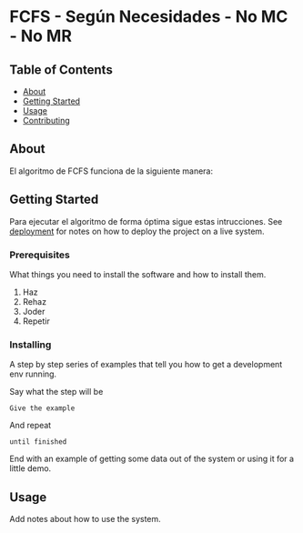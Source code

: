 # FCFS - Según Necesidades - No MC - No MR

## Table of Contents

- [About](#about)
- [Getting Started](#getting_started)
- [Usage](#usage)
- [Contributing](../CONTRIBUTING.md)

## About <a name = "about"></a>

El algoritmo de FCFS funciona de la siguiente manera:

## Getting Started <a name = "getting_started"></a>

Para ejecutar el algoritmo de forma óptima sigue estas intrucciones. See [deployment](#deployment) for notes on how to deploy the project on a live system.

### Prerequisites

What things you need to install the software and how to install them.

<ol>
    <li>Haz</li>
    <li>Rehaz</li>
    <li>Joder</li>
    <li>Repetir</li>
</ol>

### Installing

A step by step series of examples that tell you how to get a development env running.

Say what the step will be

```
Give the example
```

And repeat

```
until finished
```

End with an example of getting some data out of the system or using it for a little demo.

## Usage <a name = "usage"></a>

Add notes about how to use the system.
